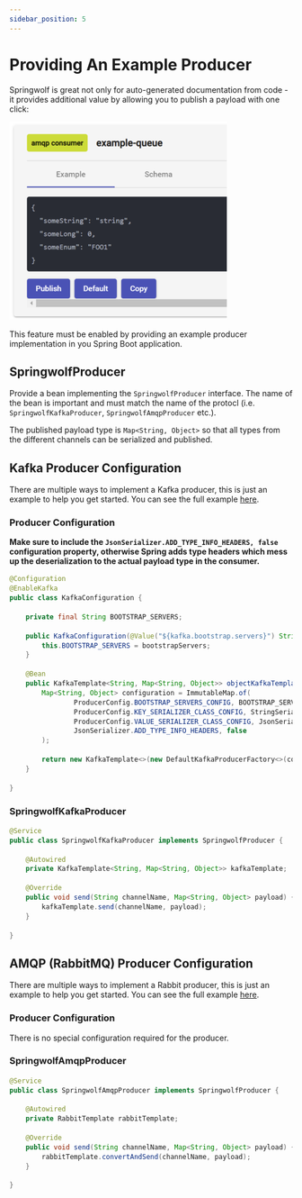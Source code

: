 ```yaml
---
sidebar_position: 5
---
```


# Providing An Example Producer

Springwolf is great not only for auto-generated documentation from code - it provides additional value by allowing you to publish a payload with one click:

![Publisher UI](/img/publisher-ui.png)

This feature must be enabled by providing an example producer implementation in you Spring Boot application.

## SpringwolfProducer

Provide a bean implementing the `SpringwolfProducer` interface. The name of the bean is important and must match the name of the protocl (i.e. `SpringwolfKafkaProducer`, `SpringwolfAmqpProducer` etc.).

The published payload type is `Map<String, Object>` so that all types from the different channels can be serialized and published. 

## Kafka Producer Configuration

There are multiple ways to implement a Kafka producer, this is just an example to help you get started.
You can see the full example [here][kafka-example].

### Producer Configuration

**Make sure to include the `JsonSerializer.ADD_TYPE_INFO_HEADERS, false` configuration property, otherwise Spring adds type headers which mess up the deserialization to the actual payload type in the consumer.**

```java
@Configuration
@EnableKafka
public class KafkaConfiguration {

    private final String BOOTSTRAP_SERVERS;

    public KafkaConfiguration(@Value("${kafka.bootstrap.servers}") String bootstrapServers) {
        this.BOOTSTRAP_SERVERS = bootstrapServers;
    }

    @Bean
    public KafkaTemplate<String, Map<String, Object>> objectKafkaTemplate() {
        Map<String, Object> configuration = ImmutableMap.of(
                ProducerConfig.BOOTSTRAP_SERVERS_CONFIG, BOOTSTRAP_SERVERS,
                ProducerConfig.KEY_SERIALIZER_CLASS_CONFIG, StringSerializer.class,
                ProducerConfig.VALUE_SERIALIZER_CLASS_CONFIG, JsonSerializer.class,
                JsonSerializer.ADD_TYPE_INFO_HEADERS, false
        );

        return new KafkaTemplate<>(new DefaultKafkaProducerFactory<>(configuration));
    }

}
```

### SpringwolfKafkaProducer

```java
@Service
public class SpringwolfKafkaProducer implements SpringwolfProducer {

    @Autowired
    private KafkaTemplate<String, Map<String, Object>> kafkaTemplate;

    @Override
    public void send(String channelName, Map<String, Object> payload) {
        kafkaTemplate.send(channelName, payload);
    }

}
```

## AMQP (RabbitMQ) Producer Configuration

There are multiple ways to implement a Rabbit producer, this is just an example to help you get started.
You can see the full example [here][amqp-example].

### Producer Configuration

There is no special configuration required for the producer.

### SpringwolfAmqpProducer

```java
@Service
public class SpringwolfAmqpProducer implements SpringwolfProducer {

    @Autowired
    private RabbitTemplate rabbitTemplate;

    @Override
    public void send(String channelName, Map<String, Object> payload) {
        rabbitTemplate.convertAndSend(channelName, payload);
    }

}
```

[kafka-example]: https://github.com/springwolf/springwolf-core/tree/master/springwolf-examples/springwolf-kafka-example
[amqp-example]:https://github.com/springwolf/springwolf-core/tree/master/springwolf-examples/springwolf-amqp-example